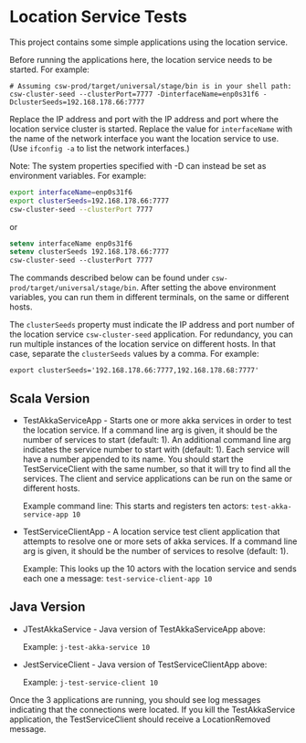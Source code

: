 Location Service Tests
======================

This project contains some simple applications using the location service.

Before running the applications here, the location service needs to be started. For example:

    # Assuming csw-prod/target/universal/stage/bin is in your shell path:
    csw-cluster-seed --clusterPort=7777 -DinterfaceName=enp0s31f6 -DclusterSeeds=192.168.178.66:7777

Replace the IP address and port with the IP address and port where the location service cluster is started.
Replace the value for `interfaceName` with the name of the network interface you want the location service to use.
(Use `ifconfig -a` to list the network interfaces.)

Note: The system properties specified with -D can instead be set as environment variables. For example:

```bash
export interfaceName=enp0s31f6
export clusterSeeds=192.168.178.66:7777
csw-cluster-seed --clusterPort 7777
```
or 

```csh
setenv interfaceName enp0s31f6
setenv clusterSeeds 192.168.178.66:7777
csw-cluster-seed --clusterPort 7777
```

The commands described below can be found under `csw-prod/target/universal/stage/bin`.
After setting the above environment variables, you can run them in different terminals, on the same or different hosts.

The `clusterSeeds` property must indicate the IP address and port number of the location 
service `csw-cluster-seed` application. For redundancy, you can run multiple instances of the location service
on different hosts. In that case, separate the `clusterSeeds` values by a comma. For example:

    export clusterSeeds='192.168.178.66:7777,192.168.178.68:7777'

Scala Version
-------------

* TestAkkaServiceApp - Starts one or more akka services in order to test the location service.
  If a command line arg is given, it should be the number of services to start (default: 1).
  An additional command line arg indicates the service number to start with (default: 1).
  Each service will have a number appended to its name.
  You should start the TestServiceClient with the same number, so that it
  will try to find all the services.
  The client and service applications can be run on the same or different hosts.
  
  Example command line: This starts and registers ten actors: 
  `test-akka-service-app 10`

* TestServiceClientApp - A location service test client application that attempts to resolve one or more sets of
  akka services. If a command line arg is given, it should be the number of services to resolve (default: 1).
  
  Example: This looks up the 10 actors with the location service and sends each one a message: 
  `test-service-client-app 10`

Java Version
------------

* JTestAkkaService - Java version of TestAkkaServiceApp above:

  Example: `j-test-akka-service 10`

* JestServiceClient - Java version of TestServiceClientApp above:

  Example: `j-test-service-client 10`

Once the 3 applications are running, you should see log messages indicating that the connections were located.
If you kill the TestAkkaService application, the TestServiceClient should receive a LocationRemoved message.

